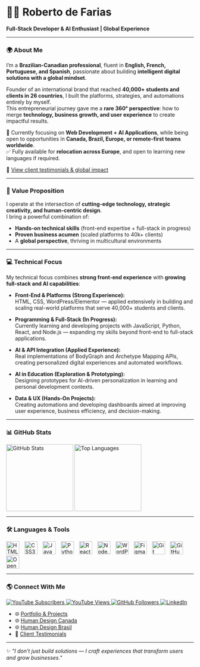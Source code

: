 # 👨‍💻 Roberto de Farias  
**Full-Stack Developer & AI Enthusiast | Global Experience**

---

### 🌍 About Me
I’m a **Brazilian-Canadian professional**, fluent in **English, French, Portuguese, and Spanish**, passionate about building **intelligent digital solutions with a global mindset**.  

Founder of an international brand that reached **40,000+ students and clients in 26 countries**, I built the platforms, strategies, and automations entirely by myself.  
This entrepreneurial journey gave me a **rare 360° perspective**: how to merge **technology, business growth, and user experience** to create impactful results.  

🔎 Currently focusing on **Web Development + AI Applications**, while being open to opportunities in **Canada, Brazil, Europe, or remote-first teams worldwide**.  
✅ Fully available for **relocation across Europe**, and open to learning new languages if required.  

📌 [View client testimonials & global impact](https://share.google/2tTcTwwPcdiFHXY42)

---

### 🔑 Value Proposition
I operate at the intersection of **cutting-edge technology, strategic creativity, and human-centric design**.  
I bring a powerful combination of:  
- **Hands-on technical skills** (front-end expertise + full-stack in progress)  
- **Proven business acumen** (scaled platforms to 40k+ clients)  
- A **global perspective**, thriving in multicultural environments  

---

### 💻 Technical Focus
My technical focus combines **strong front-end experience** with **growing full-stack and AI capabilities**:

- **Front-End & Platforms (Strong Experience):**  
  HTML, CSS, WordPress/Elementor — applied extensively in building and scaling real-world platforms that serve 40,000+ students and clients.

- **Programming & Full-Stack (In Progress):**  
  Currently learning and developing projects with JavaScript, Python, React, and Node.js — expanding my skills beyond front-end to full-stack applications.

- **AI & API Integration (Applied Experience):**  
  Real implementations of BodyGraph and Archetype Mapping APIs, creating personalized digital experiences and automated workflows.

- **AI in Education (Exploration & Prototyping):**  
  Designing prototypes for AI-driven personalization in learning and personal development contexts.

- **Data & UX (Hands-On Projects):**  
  Creating automations and developing dashboards aimed at improving user experience, business efficiency, and decision-making.

---

### 📊 GitHub Stats
<p>
  <img 
    align="left" 
    alt="GitHub Stats" 
    height="180" 
    src="https://github-readme-stats.vercel.app/api?username=robertodefarias&show_icons=true&theme=tokyonight&count_private=true&hide=prs,issues"
  />

  <img 
    align="left" 
    alt="Top Languages" 
    height="180"
    src="https://github-readme-stats.vercel.app/api/top-langs/?username=robertodefarias&theme=tokyonight&layout=compact&langs_count=6"
  />
</p>

<br clear="both"/>

---

### 🛠️ Languages & Tools
<p align="left">
  <img alt="HTML5" title="HTML5" width="35px" src="https://cdn.jsdelivr.net/gh/devicons/devicon/icons/html5/html5-original.svg" style="padding-right:10px;" />
  <img alt="CSS3" title="CSS3" width="35px" src="https://cdn.jsdelivr.net/gh/devicons/devicon/icons/css3/css3-original.svg" style="padding-right:10px;" />
  <img alt="JavaScript" title="JavaScript" width="35px" src="https://cdn.jsdelivr.net/gh/devicons/devicon/icons/javascript/javascript-original.svg" style="padding-right:10px;" />
  <img alt="Python" title="Python" width="35px" src="https://cdn.jsdelivr.net/gh/devicons/devicon/icons/python/python-original.svg" style="padding-right:10px;" />
  <img alt="React" title="React" width="35px" src="https://cdn.jsdelivr.net/gh/devicons/devicon/icons/react/react-original.svg" style="padding-right:10px;" />
  <img alt="Node.js" title="Node.js" width="35px" src="https://cdn.jsdelivr.net/gh/devicons/devicon/icons/nodejs/nodejs-original.svg" style="padding-right:10px;" />
  <img alt="WordPress" title="WordPress" width="35px" src="https://cdn.jsdelivr.net/gh/devicons/devicon/icons/wordpress/wordpress-original.svg" style="padding-right:10px;" />
  <img alt="Figma" title="Figma (used for Elementor/Design)" width="35px" src="https://cdn.jsdelivr.net/gh/devicons/devicon/icons/figma/figma-original.svg" style="padding-right:10px;" />
  <img alt="Git" title="Git" width="35px" src="https://cdn.jsdelivr.net/gh/devicons/devicon/icons/git/git-original.svg" style="padding-right:10px;" />
  <img alt="GitHub" title="GitHub" width="35px" src="https://cdn.jsdelivr.net/gh/devicons/devicon/icons/github/github-original.svg" style="padding-right:10px;" />
  <img alt="OpenAI" title="OpenAI / ChatGPT" width="35px" src="https://upload.wikimedia.org/wikipedia/commons/4/4d/OpenAI_Logo.svg" style="padding-right:10px;" />
</p>

---

### 🌎 Connect With Me
<p align="left">
    <a href="https://www.youtube.com/@desenhohumanooriginal?sub_confirmation=1">
        <img 
            alt="YouTube Subscribers" 
            title="Subscribe to my channel" 
            src="https://custom-icon-badges.demolab.com/youtube/channel/subscribers/UC7kO7Fo3VvhCeNsxTQWxZRA?color=%23E05D44&label=Subscribe&logo=video&logoColor=white&style=for-the-badge&labelColor=CE4630"
        />
    </a>
    <a href="https://www.youtube.com/@desenhohumanooriginal">
        <img 
            alt="YouTube Views" 
            title="Total YouTube Views" 
            src="https://custom-icon-badges.demolab.com/youtube/channel/views/UC7kO7Fo3VvhCeNsxTQWxZRA?color=%23E1AD0E&logo=eye&logoColor=white&style=for-the-badge&labelColor=C79600"
        />
    </a>
    <a href="https://github.com/robertodefarias">
        <img 
            alt="GitHub Followers" 
            title="Follow me on GitHub" 
            src="https://custom-icon-badges.demolab.com/github/followers/robertodefarias?color=236ad3&labelColor=1155ba&style=for-the-badge&logo=github&label=GitHub&logoColor=white"
        />
    </a>
    <a href="https://www.linkedin.com/in/robertodefarias">
        <img 
            alt="LinkedIn" 
            title="Connect with me on LinkedIn" 
            src="https://img.shields.io/badge/LinkedIn-0077B5?style=for-the-badge&logo=linkedin&logoColor=white"
        />
    </a>
</p>

- 🌐 [Portfolio & Projects](https://www.robertodefarias.com.br)  
- 🌐 [Human Design Canada](https://www.human-design.ca)  
- 🌐 [Human Design Brasil](https://www.humandesign.com.br)  
- 📌 [Client Testimonials](https://share.google/2tTcTwwPcdiFHXY42)  

---

✨ *"I don’t just build solutions — I craft experiences that transform users and grow businesses."*  
